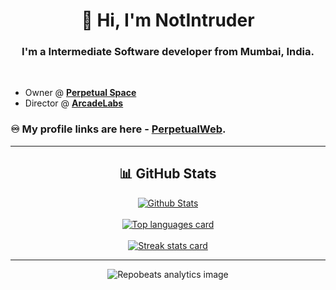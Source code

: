 <h1 align="center">👋 Hi, I'm NotIntruder</h1>
<h3 align="center">I'm a Intermediate Software developer from Mumbai, India.</h3><br>

- Owner @ **[Perpetual Space](https://github.com/perpetualspace)**<br>
- Director @ **[ArcadeLabs](https://github.com/arcadelabs)**<br>

### ♾️ My profile links are here - [PerpetualWeb](https://notintruder.github.io/PerpetualWeb/).

*************

<h2 align="center"> 📊 GitHub Stats </h2>

<div align="center">
<a href="https://github.com/NotIntruder" alt="Go to GitHub profile">
    <img src="https://github-readme-stats.vercel.app/api?username=NotIntruder&show_icons=true&theme=tokyonight" alt="Github Stats"/>
    <br>
    <br>
    <img src="https://github-readme-stats.vercel.app/api/top-langs/?username=NotIntruder&title_color=fffff&text_color=c9cacc&icon_color=2bbc8a&bg_color=151515"
        alt="Top languages card" /> 
    <br>
    <br>
    <img src="https://github-readme-streak-stats.herokuapp.com?user=NotIntruder&theme=dark" alt="Streak stats card" />
</a>
</div>

*************
<div align="center">
<img src="https://repobeats.axiom.co/api/embed/fe196358bd75349ed47ba5c9532b6ffffa586095.svg" alt="Repobeats analytics image">
</div>

